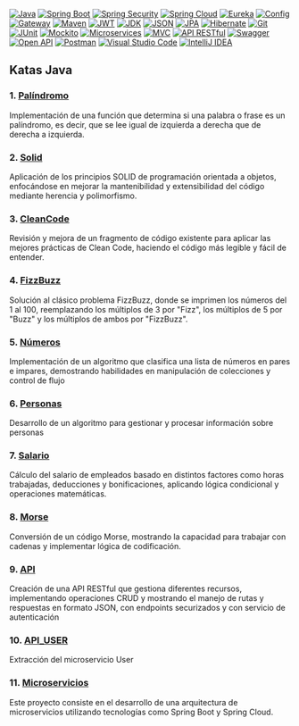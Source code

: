 [![Java](https://img.shields.io/badge/Java-007396?style=flat&logo=java&logoColor=white)](https://www.java.com) 
[![Spring Boot](https://img.shields.io/badge/Spring%20Boot-6DB33F?style=flat&logo=springboot&logoColor=white)](https://spring.io/projects/spring-boot) 
[![Spring Security](https://img.shields.io/badge/Spring%20Security-6DB33F?style=flat&logo=springsecurity&logoColor=white)](https://spring.io/projects/spring-security) 
[![Spring Cloud](https://img.shields.io/badge/Spring%20Cloud-6DB33F?style=flat&logo=spring&logoColor=white)](https://spring.io/projects/spring-cloud) 
[![Eureka](https://img.shields.io/badge/Eureka-6DB33F?style=flat&logo=spring&logoColor=white)](https://spring.io/projects/spring-cloud) 
[![Config](https://img.shields.io/badge/Spring%20Config-6DB33F?style=flat&logo=spring&logoColor=white)](https://spring.io/projects/spring-cloud-config) 
[![Gateway](https://img.shields.io/badge/Spring%20Gateway-6DB33F?style=flat&logo=spring&logoColor=white)](https://spring.io/projects/spring-cloud-gateway) 
[![Maven](https://img.shields.io/badge/Maven-C71A36?style=flat&logo=apache-maven&logoColor=white)](https://maven.apache.org/) 
[![JWT](https://img.shields.io/badge/JWT-000000?style=flat&logo=json-web-tokens&logoColor=white)](https://jwt.io/) 
[![JDK](https://img.shields.io/badge/JDK-007396?style=flat&logo=java&logoColor=white)](https://www.oracle.com/java/technologies/javase/javase-jdk8-downloads.html)
[![JSON](https://img.shields.io/badge/JSON-000000?style=flat&logo=json&logoColor=white)](https://www.json.org/json-es.html) 
[![JPA](https://img.shields.io/badge/JPA-007396?style=flat&logo=java&logoColor=white)](https://www.oracle.com/java/technologies/jpa.html) 
[![Hibernate](https://img.shields.io/badge/Hibernate-59666C?style=flat&logo=hibernate&logoColor=white)](https://hibernate.org) 
[![Git](https://img.shields.io/badge/Git-F05032?style=flat&logo=git&logoColor=white)](https://git-scm.com) 
[![JUnit](https://img.shields.io/badge/JUnit-25A162?style=flat&logo=junit&logoColor=white)](https://junit.org) 
[![Mockito](https://img.shields.io/badge/Mockito-8B6F00?style=flat&logo=mockito&logoColor=white)](https://site.mockito.org) 
[![Microservices](https://img.shields.io/badge/Microservices-007396?style=flat&logo=java&logoColor=white)](https://microservices.io) 
[![MVC](https://img.shields.io/badge/MVC-007396?style=flat&logo=java&logoColor=white)](https://en.wikipedia.org/wiki/Model%E2%80%93view%E2%80%93controller) 
[![API RESTful](https://img.shields.io/badge/API%20RESTful-007396?style=flat&logo=api&logoColor=white)](https://restfulapi.net) 
[![Swagger](https://img.shields.io/badge/Swagger-85EA2D?style=flat&logo=swagger&logoColor=white)](https://swagger.io) 
[![Open API](https://img.shields.io/badge/Open%20API-85EA2D?style=flat&logo=swagger&logoColor=white)](https://www.openapis.org) 
[![Postman](https://img.shields.io/badge/Postman-FF6C37?style=flat&logo=postman&logoColor=white)](https://www.postman.com) 
[![Visual Studio Code](https://img.shields.io/badge/Visual%20Studio%20Code-007ACC?style=flat&logo=visual-studio-code&logoColor=white)](https://code.visualstudio.com) 
[![IntelliJ IDEA](https://img.shields.io/badge/IntelliJ%20IDEA-000000?style=flat&logo=intellijidea&logoColor=white)](https://www.jetbrains.com/idea/)
## Katas Java

### 1. [**Palíndromo**](/palindromo)
Implementación de una función que determina si una palabra o frase es un palíndromo, es decir, que se lee igual de izquierda a derecha que de derecha a izquierda.
### 2. [**Solid**](solid)
Aplicación de los principios SOLID de programación orientada a objetos, enfocándose en mejorar la mantenibilidad y extensibilidad del código mediante herencia y polimorfismo.
### 3. [**CleanCode**](cleancode)
Revisión y mejora de un fragmento de código existente para aplicar las mejores prácticas de Clean Code, haciendo el código más legible y fácil de entender.
### 4. [**FizzBuzz**](fizzbuzz)
Solución al clásico problema FizzBuzz, donde se imprimen los números del 1 al 100, reemplazando los múltiplos de 3 por "Fizz", los múltiplos de 5 por "Buzz" y los múltiplos de ambos por "FizzBuzz".
### 5. [**Números**](numeros)
Implementación de un algoritmo que clasifica una lista de números en pares e impares, demostrando habilidades en manipulación de colecciones y control de flujo
### 6. [**Personas**](personas)
Desarrollo de un algoritmo para gestionar y procesar información sobre personas
### 7. [**Salario**](salario)
Cálculo del salario de empleados basado en distintos factores como horas trabajadas, deducciones y bonificaciones, aplicando lógica condicional y operaciones matemáticas.
### 8. [**Morse**](morse)
Conversión de un código Morse, mostrando la capacidad para trabajar con cadenas y implementar lógica de codificación.
### 9. [**API**](api)
Creación de una API RESTful que gestiona diferentes recursos, implementando operaciones CRUD y mostrando el manejo de rutas y respuestas en formato JSON, con endpoints securizados y con servicio de autenticación
### 10. [**API_USER**](api_users)
Extracción del microservicio User
### 11. [**Microservicios**](microservices)
Este proyecto consiste en el desarrollo de una arquitectura de microservicios utilizando tecnologías como Spring Boot y Spring Cloud. 
